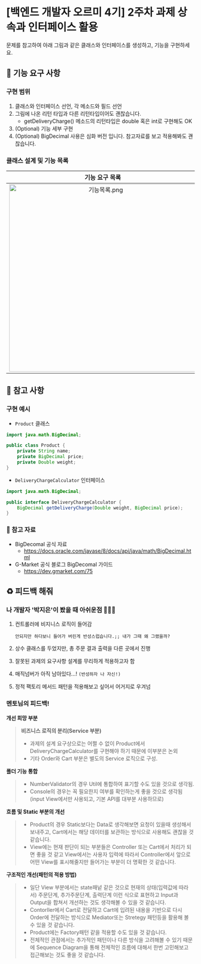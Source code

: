 # [백엔드 개발자 오르미 4기] 2주차 과제 상속과 인터페이스 활용 
문제를 참고하여 아래 그림과 같은 클래스와 인터페이스를 생성하고, 기능을 구현하세요.

## 🚀 기능 요구 사항 

### 구현 범위 
1. 클래스와 인터페이스 선언, 각 메소드와 필드 선언
2. 그림에 나온 리턴 타입과 다른 리턴타입이어도 괜찮습니다. 
    - getDeliveryCharge() 메소드의 리턴타입은 double 혹은 int로 구현해도 OK
3. (Optional) 기능 세부 구현 
4. (Optional) BigDecimal 사용은 심화 버전 입니다. 참고자료를 보고 적용해봐도 괜찮습니다.

### 클래스 설계 및 기능 목록 

|기능 요구 목록|클래스 다이어그램|
|:---:|:---:|
|<img width="500" alt="기능목록.png" src="https://github.com/www-author/java-ecommerce-service/assets/148677085/4ca07420-87af-4aa3-aa3c-d8a9a6fce60c">|<img width="400" alt="클래스다이어그램.png" src="https://github.com/www-author/java-ecommerce-service/assets/148677085/8e13cb29-ca23-4d2e-b8df-b564f4ba94d8">|

## 🌱 참고 사항 

### 구현 예시 
- `Product` 클래스

```java
import java.math.BigDecimal;

public class Product {
    private String name;
    private BigDecimal price;
    private Double weight;
}
```

- `DeliveryChargeCalculator` 인터페이스

```java
import java.math.BigDecimal;

public interface DeliveryChargeCalculator {
    BigDecimal getDeliveryCharge(Double weight, BigDecimal price);
}
```
### 🔗 참고 자료 
* BigDecomal 공식 자료 <br>
    * https://docs.oracle.com/javase/8/docs/api/java/math/BigDecimal.html 
* G-Market 공식 블로그 BigDecomal 가이드 <br>
  * https://dev.gmarket.com/75

## ♻️ 피드백 해줘 
### 나 개발자 '박지은'이 봤을 때 아쉬운점 👩🏻‍💻 
1. 컨트롤러에 비지니스 로직이 들어감

     ```안되지만 하다보니 들어가 버린게 반성스럽습니다.;; 내가 그때 왜 그랬을까? ```

2. 상수 클래스를 두었지만, 총 주문 결과 출력을 다른 곳에서 진행


3. 잘못된 과제의 요구사항 설계를 무리하게 적용하고자 함

4. 매직넘버가 아직 남아있다...! ```(반성하자 나 자신!)```

5. 정적 팩토리 메서드 패턴을 적용해보고 싶어서 어거지로 우겨넘

### 멘토님의 피드백! 
**개선 희망 부분**
> **비즈니스 로직의 분리(Service 부분)**
> * 과제의 설계 요구상으로는 어쩔 수 없이 Product에서 DeliveryChargeCalculator를 구현해야 하기 때문에 이부분은 논외
> * 기타 Order와 Cart 부분은 별도의 Service 로직으로 구성.

**폴더 기능 통합**
> * NumberValidator의 경우 Util에 통합하여 표기할 수도 있을 것으로 생각됨. <br>
> * Console의 경우는 꼭 필요한지 여부를 확인하는게 좋을 것으로 생각됨(input View에서만 사용되고, 기본 API를 대부분 사용하므로)

**흐름 및 Static 부분의 개선**
> * Product의 경우 Static보다는 Data로 생각해보면 요청이 있을때 생성해서 보내주고, Cart에서는 해당 데이터를 보관하는 방식으로 사용해도 괜찮을 것 같습니다.<br>
> * View에는 현재 판단이 되는 부분들은 Controller 또는 Cart에서 처리가 되면 좋을 것 같고 View에서는 사용자 입력에 따라서 Controller에서 앞으로 어떤 View를 표시해줄지만 들어가는 부분이 더 명확한 것 같습니다.

**구조적인 개선(패턴의 적용 방법)**
> * 일단 View 부분에서는 state패넡 같은 것으로 현재의 상태(입력값에 따라서) 주문단계, 추가주문단계, 출력단계 이런 식으로 표현하고 Input과 Output을 합쳐서 개선하는 것도 생각해볼 수 있을 것 같습니다.<br>
> * Contorller에서 Cart로 전달하고 Cart에 입려된 내용을 기반으로 다시 Order에 전달하는 방식으로 Mediator또는 Stretegy 패턴등을 활용해 볼 수 있을 것 같습니다.<br>
> * Product에는 Factory패턴 같을 적용할 수도 있을 것 같습니다.<br>
> * 전체적인 관점에서는 추가적인 패턴이나 다른 방식을 고려해볼 수 있기 때문에 Sequence Diagram을 통해 전체적인 흐름에 대해서 한번 고민해보고 접근해보는 것도 좋을 것 같습니다.
